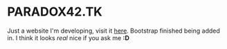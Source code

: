# PARADOX42.TK

Just a website I'm developing, visit it [here](https://paradox42.tk). Bootstrap finished being added in. I think it looks _real_ nice if you ask me __:D__
